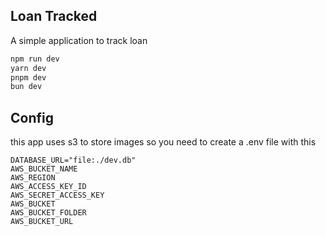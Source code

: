## Loan Tracked

A simple application to track loan

```bash
npm run dev
yarn dev
pnpm dev
bun dev
```

## Config

this app uses s3 to store images so you need to create a .env file with this
```
DATABASE_URL="file:./dev.db"
AWS_BUCKET_NAME 
AWS_REGION
AWS_ACCESS_KEY_ID
AWS_SECRET_ACCESS_KEY
AWS_BUCKET
AWS_BUCKET_FOLDER
AWS_BUCKET_URL
```

